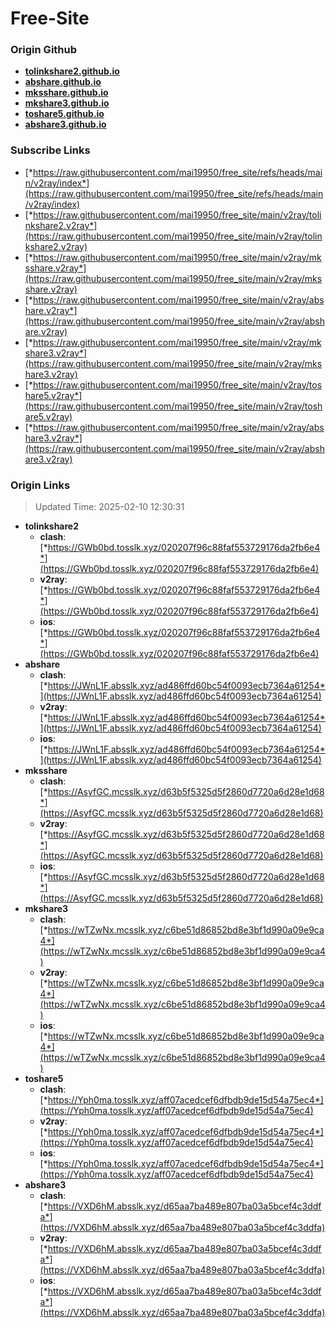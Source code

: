 # Free-Site

### Origin Github

- [**tolinkshare2.github.io**](https://github.com/tolinkshare2/tolinkshare2.github.io)
- [**abshare.github.io**](https://github.com/abshare/abshare.github.io)
- [**mksshare.github.io**](https://github.com/mksshare/mksshare.github.io)
- [**mkshare3.github.io**](https://github.com/mkshare3/mkshare3.github.io)
- [**toshare5.github.io**](https://github.com/toshare5/toshare5.github.io)
- [**abshare3.github.io**](https://github.com/abshare3/abshare3.github.io)

### Subscribe Links

- [*https://raw.githubusercontent.com/mai19950/free_site/refs/heads/main/v2ray/index*](https://raw.githubusercontent.com/mai19950/free_site/refs/heads/main/v2ray/index)
- [*https://raw.githubusercontent.com/mai19950/free_site/main/v2ray/tolinkshare2.v2ray*](https://raw.githubusercontent.com/mai19950/free_site/main/v2ray/tolinkshare2.v2ray)
- [*https://raw.githubusercontent.com/mai19950/free_site/main/v2ray/mksshare.v2ray*](https://raw.githubusercontent.com/mai19950/free_site/main/v2ray/mksshare.v2ray)
- [*https://raw.githubusercontent.com/mai19950/free_site/main/v2ray/abshare.v2ray*](https://raw.githubusercontent.com/mai19950/free_site/main/v2ray/abshare.v2ray)
- [*https://raw.githubusercontent.com/mai19950/free_site/main/v2ray/mkshare3.v2ray*](https://raw.githubusercontent.com/mai19950/free_site/main/v2ray/mkshare3.v2ray)
- [*https://raw.githubusercontent.com/mai19950/free_site/main/v2ray/toshare5.v2ray*](https://raw.githubusercontent.com/mai19950/free_site/main/v2ray/toshare5.v2ray)
- [*https://raw.githubusercontent.com/mai19950/free_site/main/v2ray/abshare3.v2ray*](https://raw.githubusercontent.com/mai19950/free_site/main/v2ray/abshare3.v2ray)

### Origin Links

> Updated Time: 2025-02-10 12:30:31

- **tolinkshare2**
  - **clash**: [*https://GWb0bd.tosslk.xyz/020207f96c88faf553729176da2fb6e4*](https://GWb0bd.tosslk.xyz/020207f96c88faf553729176da2fb6e4)
  - **v2ray**: [*https://GWb0bd.tosslk.xyz/020207f96c88faf553729176da2fb6e4*](https://GWb0bd.tosslk.xyz/020207f96c88faf553729176da2fb6e4)
  - **ios**: [*https://GWb0bd.tosslk.xyz/020207f96c88faf553729176da2fb6e4*](https://GWb0bd.tosslk.xyz/020207f96c88faf553729176da2fb6e4)
- **abshare**
  - **clash**: [*https://JWnL1F.absslk.xyz/ad486ffd60bc54f0093ecb7364a61254*](https://JWnL1F.absslk.xyz/ad486ffd60bc54f0093ecb7364a61254)
  - **v2ray**: [*https://JWnL1F.absslk.xyz/ad486ffd60bc54f0093ecb7364a61254*](https://JWnL1F.absslk.xyz/ad486ffd60bc54f0093ecb7364a61254)
  - **ios**: [*https://JWnL1F.absslk.xyz/ad486ffd60bc54f0093ecb7364a61254*](https://JWnL1F.absslk.xyz/ad486ffd60bc54f0093ecb7364a61254)
- **mksshare**
  - **clash**: [*https://AsyfGC.mcsslk.xyz/d63b5f5325d5f2860d7720a6d28e1d68*](https://AsyfGC.mcsslk.xyz/d63b5f5325d5f2860d7720a6d28e1d68)
  - **v2ray**: [*https://AsyfGC.mcsslk.xyz/d63b5f5325d5f2860d7720a6d28e1d68*](https://AsyfGC.mcsslk.xyz/d63b5f5325d5f2860d7720a6d28e1d68)
  - **ios**: [*https://AsyfGC.mcsslk.xyz/d63b5f5325d5f2860d7720a6d28e1d68*](https://AsyfGC.mcsslk.xyz/d63b5f5325d5f2860d7720a6d28e1d68)
- **mkshare3**
  - **clash**: [*https://wTZwNx.mcsslk.xyz/c6be51d86852bd8e3bf1d990a09e9ca4*](https://wTZwNx.mcsslk.xyz/c6be51d86852bd8e3bf1d990a09e9ca4)
  - **v2ray**: [*https://wTZwNx.mcsslk.xyz/c6be51d86852bd8e3bf1d990a09e9ca4*](https://wTZwNx.mcsslk.xyz/c6be51d86852bd8e3bf1d990a09e9ca4)
  - **ios**: [*https://wTZwNx.mcsslk.xyz/c6be51d86852bd8e3bf1d990a09e9ca4*](https://wTZwNx.mcsslk.xyz/c6be51d86852bd8e3bf1d990a09e9ca4)
- **toshare5**
  - **clash**: [*https://Yph0ma.tosslk.xyz/aff07acedcef6dfbdb9de15d54a75ec4*](https://Yph0ma.tosslk.xyz/aff07acedcef6dfbdb9de15d54a75ec4)
  - **v2ray**: [*https://Yph0ma.tosslk.xyz/aff07acedcef6dfbdb9de15d54a75ec4*](https://Yph0ma.tosslk.xyz/aff07acedcef6dfbdb9de15d54a75ec4)
  - **ios**: [*https://Yph0ma.tosslk.xyz/aff07acedcef6dfbdb9de15d54a75ec4*](https://Yph0ma.tosslk.xyz/aff07acedcef6dfbdb9de15d54a75ec4)
- **abshare3**
  - **clash**: [*https://VXD6hM.absslk.xyz/d65aa7ba489e807ba03a5bcef4c3ddfa*](https://VXD6hM.absslk.xyz/d65aa7ba489e807ba03a5bcef4c3ddfa)
  - **v2ray**: [*https://VXD6hM.absslk.xyz/d65aa7ba489e807ba03a5bcef4c3ddfa*](https://VXD6hM.absslk.xyz/d65aa7ba489e807ba03a5bcef4c3ddfa)
  - **ios**: [*https://VXD6hM.absslk.xyz/d65aa7ba489e807ba03a5bcef4c3ddfa*](https://VXD6hM.absslk.xyz/d65aa7ba489e807ba03a5bcef4c3ddfa)
